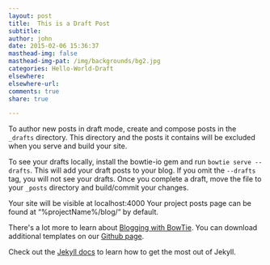 ```yaml
---
layout: post
title:  This is a Draft Post
subtitle:
author: john
date: 2015-02-06 15:36:37
masthead-img: false
masthead-img-pat: /img/backgrounds/bg2.jpg
categories: Hello-World-Draft
elsewhere:
elsewhere-url:
comments: true
share: true

---
```


To author new posts in draft mode, create and compose posts in the `_drafts` directory. This directory and the posts it contains will be excluded when you serve and build your site.

To see your drafts locally, install the bowtie-io gem and run `bowtie serve --drafts`. This will add your draft posts to your blog. If you omit the `--drafts` tag, you will not see your drafts. Once you complete a draft, move the file to your `_posts` directory and build/commit your changes.

Your site will be visible at localhost:4000 Your project posts page can be found at “%projectName%/blog/“ by default.

There's a lot more to learn about [Blogging with BowTie](https://bowtie.io/news/blogging-with-bowtie/). You can download additional templates on our [Github page](https://github.com/bowtie-io).

Check out the [Jekyll docs][jekyll] to learn how to get the most out of Jekyll.


[jekyll]:      http://jekyllrb.com
